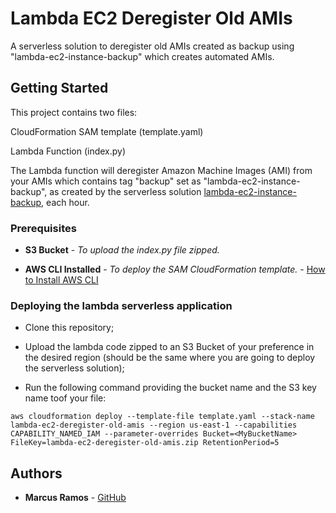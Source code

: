 # Lambda EC2 Deregister Old AMIs

A serverless solution to deregister old AMIs created as backup using "lambda-ec2-instance-backup" which creates automated AMIs.

## Getting Started

This project contains two files:

CloudFormation SAM template (template.yaml)

Lambda Function (index.py)

The Lambda function will deregister Amazon Machine Images (AMI) from your AMIs which contains tag "backup" set as "lambda-ec2-instance-backup", as created by the serverless solution [lambda-ec2-instance-backup](https://github.com/mvinii94/lambda-ec2-instance-backup), each hour.

### Prerequisites

* **S3 Bucket** - *To upload the index.py file zipped.* 

* **AWS CLI Installed** - *To deploy the SAM CloudFormation template.* - [How to Install AWS CLI](http://docs.aws.amazon.com/cli/latest/userguide/installing.html)

### Deploying the lambda serverless application

* Clone this repository;

* Upload the lambda code zipped to an S3 Bucket of your preference in the desired region (should be the same where you are going to deploy the serverless solution);

* Run the following command providing the bucket name and the S3 key name toof your file:

```
aws cloudformation deploy --template-file template.yaml --stack-name lambda-ec2-deregister-old-amis --region us-east-1 --capabilities CAPABILITY_NAMED_IAM --parameter-overrides Bucket=<MyBucketName> FileKey=lambda-ec2-deregister-old-amis.zip RetentionPeriod=5
```

## Authors

* **Marcus Ramos** - [GitHub](https://github.com/mvinii94/)
